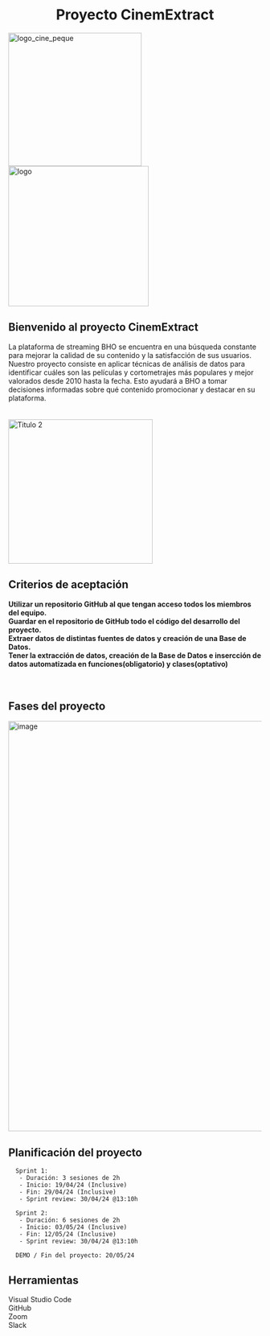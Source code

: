 <h1 align='center'>Proyecto CinemExtract</h1>


<img width="265" alt="logo_cine_peque" src="https://github.com/fernandaMarti/Proyecto-da-promo-H-modulo-2-team1-cine_freaks/assets/99440874/97ba0983-3376-4b44-83dd-9d29a827d062"> <img width="279" alt="logo" src="https://github.com/fernandaMarti/Proyecto-da-promo-H-modulo-2-team1-cine_freaks/assets/99440874/fa57d795-5213-4648-98fb-852bf3976090">



<h2>Bienvenido al proyecto CinemExtract</h2> La plataforma de streaming BHO se encuentra en una búsqueda constante para mejorar la calidad de su contenido y la satisfacción de sus usuarios. Nuestro proyecto consiste en aplicar técnicas de análisis de datos para identificar cuáles son las películas y cortometrajes más populares y mejor valorados desde 2010 hasta la fecha. Esto ayudará a BHO a tomar decisiones informadas sobre qué contenido promocionar y destacar en su plataforma.

</br>
</br>
</br>


<img width="287" alt="Titulo 2" src="https://github.com/fernandaMarti/Proyecto-da-promo-H-modulo-2-team1-cine_freaks/assets/99440874/8b7d3c29-6cd0-4f38-830d-2d2cc4b05787">

</br>

<h2> Criterios de aceptación</h2>
<b> Utilizar un repositorio GitHub al que tengan acceso todos los miembros del equipo.</b></br>
<b> Guardar en el repositorio de GitHub todo el código del desarrollo del proyecto.</b></br>
<b> Extraer datos de distintas fuentes de datos y creación de una Base de Datos.</b></br>
<b>Tener la extracción de datos, creación de la Base de Datos e insercción de datos automatizada en funciones(obligatorio) y clases(optativo)</b></br>
</br>
</br>

<h2> Fases del proyecto</h2>

<img width="816" alt="image" src="https://github.com/isamartineztorrego/Proyecto_Modulo02_CinemExtract/assets/162314262/aec0d30b-fd4f-40b5-ae74-e31eebb31607">



<h2> Planificación del proyecto</h2>

      Sprint 1:
       - Duración: 3 sesiones de 2h 
       - Inicio: 19/04/24 (Inclusive)
       - Fin: 29/04/24 (Inclusive)
       - Sprint review: 30/04/24 @13:10h 
 
      Sprint 2:
       - Duración: 6 sesiones de 2h 
       - Inicio: 03/05/24 (Inclusive)
       - Fin: 12/05/24 (Inclusive)
       - Sprint review: 30/04/24 @13:10h

      DEMO / Fin del proyecto: 20/05/24

<h2>Herramientas</h2>
Visual Studio Code </br>
GitHub </br>
Zoom</br>
Slack</br>
